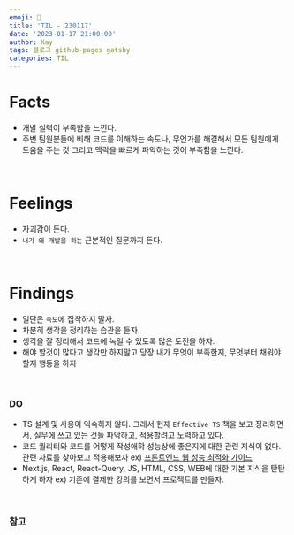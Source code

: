 ```yaml
---
emoji: 🤔
title: 'TIL - 230117'
date: '2023-01-17 21:00:00'
author: Kay
tags: 블로그 github-pages gatsby
categories: TIL
---
```


# Facts
- 개발 실력이 부족함을 느낀다.
- 주변 팀원분들에 비해 코드를 이해하는 속도나, 무언가를 해결해서 모든 팀원에게 도움을 주는 것 그리고 맥락을 빠르게 파악하는 것이 부족함을 느낀다.

<br/>

# Feelings
- 자괴감이 든다.
- `내가 왜 개발을 하는` 근본적인 질문까지 든다.

<br/>

# Findings
- 일단은 `속도`에 집착하지 말자.
- 차분히 생각을 정리하는 습관을 들자.
- 생각을 잘 정리해서 코드에 녹일 수 있도록 많은 도전을 하자.
- 해야 할것이 많다고 생각만 하지말고 당장 내가 무엇이 부족한지, 무엇부터 채워야 할지 행동을 하자

<br>

### DO
- TS 설계 및 사용이 익숙하지 않다. 그래서 현재 `Effective TS` 책을 보고 정리하면서, 실무에 쓰고 있는 것들 파악하고, 적용할려고 노력하고 있다.
- 코드 퀄리티와 코드를 어떻게 작성애햐 성능상에 좋은지에 대한 관련 지식이 없다. 관련 자료를 찾아보고 적용해보자 ex) [프론트엔드 웹 성능 최적화 가이드](https://www.stevy.dev/frontend-web-performance-guide-1/)
- Next.js, React, React-Query, JS, HTML, CSS, WEB에 대한 기본 지식을 탄탄하게 하자 ex) 기존에 결제한 강의를 보면서 프로젝트를 만들자.

<br>

### 참고